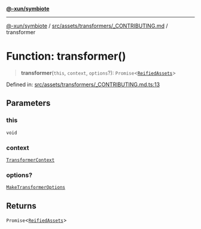 [**@-xun/symbiote**](../../../../../README.md)

***

[@-xun/symbiote](../../../../../README.md) / [src/assets/transformers/\_CONTRIBUTING.md](../README.md) / transformer

# Function: transformer()

> **transformer**(`this`, `context`, `options`?): `Promise`\<[`ReifiedAssets`](../../../type-aliases/ReifiedAssets.md)\>

Defined in: [src/assets/transformers/\_CONTRIBUTING.md.ts:13](https://github.com/Xunnamius/symbiote/blob/e3c8f9ab2680e6eaa30465c77954050484c7c41e/src/assets/transformers/_CONTRIBUTING.md.ts#L13)

## Parameters

### this

`void`

### context

[`TransformerContext`](../../../type-aliases/TransformerContext.md)

### options?

[`MakeTransformerOptions`](../../../type-aliases/MakeTransformerOptions.md)

## Returns

`Promise`\<[`ReifiedAssets`](../../../type-aliases/ReifiedAssets.md)\>
